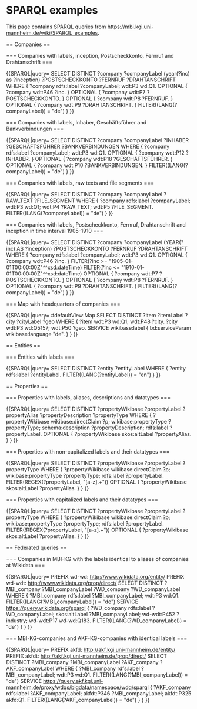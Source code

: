 # SPARQL examples

This page contains SPARQL queries from https://mbi.kgi.uni-mannheim.de/wiki/SPARQL_examples.

== Companies ==

=== Companies with labels, inception, Postscheckkonto, Fernruf and Drahtanschrift ===

{{SPARQL|query=
SELECT DISTINCT ?company ?companyLabel (year(?inc) as ?inception) ?POSTSCHECKKONTO ?FERNRUF ?DRAHTANSCHRIFT WHERE {
  ?company rdfs:label ?companyLabel;
    wdt:P3 wd:Q1.
  OPTIONAL { ?company wdt:P46 ?inc. }
  OPTIONAL { ?company wdt:P7 ?POSTSCHECKKONTO. }
  OPTIONAL { ?company wdt:P8 ?FERNRUF. }
  OPTIONAL { ?company wdt:P9 ?DRAHTANSCHRIFT. }
  FILTER((LANG(?companyLabel)) = "de")
}
}}

=== Companies with labels, Inhaber, Geschäftsführer and Bankverbindungen ===

{{SPARQL|query=
SELECT DISTINCT ?company ?companyLabel ?INHABER ?GESCHÄFTSFÜHRER ?BANKVERBINDUNGEN WHERE {
  ?company rdfs:label ?companyLabel;
    wdt:P3 wd:Q1.
  OPTIONAL { ?company wdt:P12 ?INHABER. }
  OPTIONAL { ?company wdt:P18 ?GESCHÄFTSFÜHRER. }
  OPTIONAL { ?company wdt:P10 ?BANKVERBINDUNGEN. }
  FILTER((LANG(?companyLabel)) = "de")
}
}}

=== Companies with labels, raw texts and file segments ===

{{SPARQL|query=
SELECT DISTINCT ?company ?companyLabel ?RAW_TEXT ?FILE_SEGMENT WHERE {
  ?company rdfs:label ?companyLabel;
    wdt:P3 wd:Q1;
    wdt:P4 ?RAW_TEXT;
    wdt:P5 ?FILE_SEGMENT.
  FILTER((LANG(?companyLabel)) = "de")
}
}}

=== Companies with labels, Postscheckkonto, Fernruf, Drahtanschrift and inception in time interval 1905-1910 ===

{{SPARQL|query=
SELECT DISTINCT ?company ?companyLabel (YEAR(?inc) AS ?inception) ?POSTSCHECKKONTO ?FERNRUF ?DRAHTANSCHRIFT WHERE {
  ?company rdfs:label ?companyLabel;
    wdt:P3 wd:Q1.
  OPTIONAL { ?company wdt:P46 ?inc. }
  FILTER(?inc >= "1905-01-01T00:00:00Z"^^xsd:dateTime)
  FILTER(?inc <= "1910-01-01T00:00:00Z"^^xsd:dateTime)
  OPTIONAL { ?company wdt:P7 ?POSTSCHECKKONTO. }
  OPTIONAL { ?company wdt:P8 ?FERNRUF. }
  OPTIONAL { ?company wdt:P9 ?DRAHTANSCHRIFT. }
  FILTER((LANG(?companyLabel)) = "de")
}
}}

=== Map with headquarters of companies ===

{{SPARQL|query=
#defaultView:Map
SELECT DISTINCT ?item ?itemLabel ?city ?cityLabel ?geo WHERE {
  ?item wdt:P3 wd:Q1;
    wdt:P48 ?city.
  ?city wdt:P3 wd:Q5157;
    wdt:P50 ?geo.
  SERVICE wikibase:label { bd:serviceParam wikibase:language "de". }
}
}}

== Entities ==

=== Entities with labels  ===

{{SPARQL|query=
SELECT DISTINCT ?entity ?entityLabel WHERE {
  ?entity rdfs:label ?entityLabel.
  FILTER((LANG(?entityLabel)) = "en")
}
}}

== Properties ==

=== Properties with labels, aliases, descriptions and datatypes  ===

{{SPARQL|query=
SELECT DISTINCT ?propertyWikibase ?propertyLabel ?propertyAlias ?propertyDescription ?propertyType WHERE {
  ?propertyWikibase wikibase:directClaim ?p;
    wikibase:propertyType ?propertyType;
    schema:description ?propertyDescription;
    rdfs:label ?propertyLabel.
  OPTIONAL { ?propertyWikibase skos:altLabel ?propertyAlias. }
}
}}

=== Properties with non-capitalized labels and their datatypes  ===

{{SPARQL|query=
SELECT DISTINCT ?propertyWikibase ?propertyLabel ?propertyType WHERE {
  ?propertyWikibase wikibase:directClaim ?p;
    wikibase:propertyType ?propertyType;
    rdfs:label ?propertyLabel.
  FILTER(REGEX(?propertyLabel, "[a-z].+"))
  OPTIONAL { ?propertyWikibase skos:altLabel ?propertyAlias. }
}
}}

=== Properties with capitalized labels and their datatypes  ===

{{SPARQL|query=
SELECT DISTINCT ?propertyWikibase ?propertyLabel ?propertyType WHERE {
  ?propertyWikibase wikibase:directClaim ?p;
    wikibase:propertyType ?propertyType;
    rdfs:label ?propertyLabel.
  FILTER(!REGEX(?propertyLabel, "[a-z].+"))
  OPTIONAL { ?propertyWikibase skos:altLabel ?propertyAlias. }
}
}}

== Federated queries ==

=== Companies in MBI-KG with the labels identical to aliases of companies at Wikidata  ===

{{SPARQL|query=
PREFIX wd-wd: <http://www.wikidata.org/entity/>
PREFIX wd-wdt: <http://www.wikidata.org/prop/direct/>
SELECT DISTINCT ?MBI_company ?MBI_companyLabel ?WD_company ?WD_companyLabel WHERE {
  ?MBI_company rdfs:label ?MBI_companyLabel;
    wdt:P3 wd:Q1.
  FILTER((LANG(?MBI_companyLabel)) = "de")
  SERVICE <https://query.wikidata.org/sparql> {
    ?WD_company rdfs:label ?WD_companyLabel;
      skos:altLabel ?MBI_companyLabel;
      wd-wdt:P452 ?industry;
      wd-wdt:P17 wd-wd:Q183.
    FILTER((LANG(?WD_companyLabel)) = "de")
  }
}
}}

=== MBI-KG-companies and AKF-KG-companies with identical labels  ===

{{SPARQL|query=
PREFIX akfd: <http://akf.kgi.uni-mannheim.de/entity/>
PREFIX akfdt: <http://akf.kgi.uni-mannheim.de/prop/direct/>
SELECT DISTINCT ?MBI_company ?MBI_companyLabel ?AKF_company ?AKF_companyLabel WHERE {
  ?MBI_company rdfs:label ?MBI_companyLabel;
    wdt:P3 wd:Q1.
  FILTER((LANG(?MBI_companyLabel)) = "de")
  SERVICE <https://query.akf.kgi.uni-mannheim.de/proxy/wdqs/bigdata/namespace/wdq/sparql> {
    ?AKF_company rdfs:label ?AKF_companyLabel;
      akfdt:P346 ?MBI_companyLabel;
      akfdt:P325 akfd:Q1.
    FILTER((LANG(?AKF_companyLabel)) = "de")
  }
}
}}
